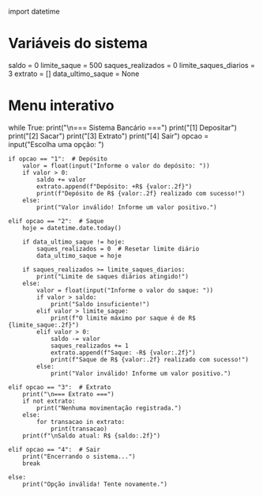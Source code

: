 
import datetime

# Variáveis do sistema
saldo = 0
limite_saque = 500
saques_realizados = 0
limite_saques_diarios = 3
extrato = []
data_ultimo_saque = None

# Menu interativo
while True:
    print("\n=== Sistema Bancário ===")
    print("[1] Depositar")
    print("[2] Sacar")
    print("[3] Extrato")
    print("[4] Sair")
    opcao = input("Escolha uma opção: ")

    if opcao == "1":  # Depósito
        valor = float(input("Informe o valor do depósito: "))
        if valor > 0:
            saldo += valor
            extrato.append(f"Depósito: +R$ {valor:.2f}")
            print(f"Depósito de R$ {valor:.2f} realizado com sucesso!")
        else:
            print("Valor inválido! Informe um valor positivo.")

    elif opcao == "2":  # Saque
        hoje = datetime.date.today()
        
        if data_ultimo_saque != hoje:
            saques_realizados = 0  # Resetar limite diário
            data_ultimo_saque = hoje
        
        if saques_realizados >= limite_saques_diarios:
            print("Limite de saques diários atingido!")
        else:
            valor = float(input("Informe o valor do saque: "))
            if valor > saldo:
                print("Saldo insuficiente!")
            elif valor > limite_saque:
                print(f"O limite máximo por saque é de R$ {limite_saque:.2f}")
            elif valor > 0:
                saldo -= valor
                saques_realizados += 1
                extrato.append(f"Saque: -R$ {valor:.2f}")
                print(f"Saque de R$ {valor:.2f} realizado com sucesso!")
            else:
                print("Valor inválido! Informe um valor positivo.")

    elif opcao == "3":  # Extrato
        print("\n=== Extrato ===")
        if not extrato:
            print("Nenhuma movimentação registrada.")
        else:
            for transacao in extrato:
                print(transacao)
        print(f"\nSaldo atual: R$ {saldo:.2f}")

    elif opcao == "4":  # Sair
        print("Encerrando o sistema...")
        break

    else:
        print("Opção inválida! Tente novamente.")
